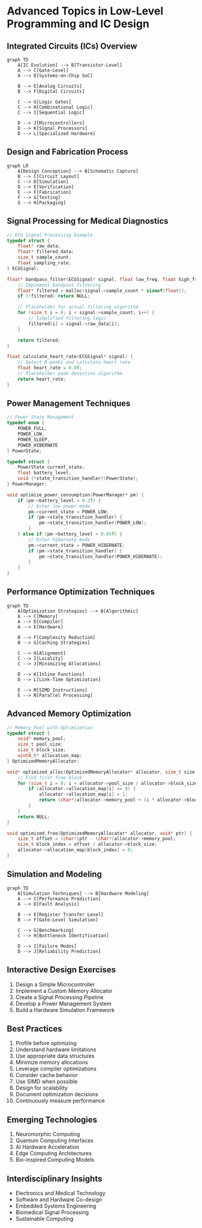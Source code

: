 # Advanced Topics in Low-Level Programming and IC Design

## Integrated Circuits (ICs) Overview

```mermaid
graph TD
    A[IC Evolution] --> B[Transistor-Level]
    A --> C[Gate-Level]
    A --> D[Systems-on-Chip SoC]

    B --> E[Analog Circuits]
    B --> F[Digital Circuits]

    C --> G[Logic Gates]
    C --> H[Combinational Logic]
    C --> I[Sequential Logic]

    D --> J[Microcontrollers]
    D --> K[Signal Processors]
    D --> L[Specialized Hardware]
```

## Design and Fabrication Process

```mermaid
graph LR
    A[Design Conception] --> B[Schematic Capture]
    B --> C[Circuit Layout]
    C --> D[Simulation]
    D --> E[Verification]
    E --> F[Fabrication]
    F --> G[Testing]
    G --> H[Packaging]
```

## Signal Processing for Medical Diagnostics

```c
// ECG Signal Processing Example
typedef struct {
    float* raw_data;
    float* filtered_data;
    size_t sample_count;
    float sampling_rate;
} ECGSignal;

float* bandpass_filter(ECGSignal* signal, float low_freq, float high_freq) {
    // Implement bandpass filtering
    float* filtered = malloc(signal->sample_count * sizeof(float));
    if (!filtered) return NULL;

    // Placeholder for actual filtering algorithm
    for (size_t i = 0; i < signal->sample_count; i++) {
        // Simplified filtering logic
        filtered[i] = signal->raw_data[i];
    }

    return filtered;
}

float calculate_heart_rate(ECGSignal* signal) {
    // Detect R-peaks and calculate heart rate
    float heart_rate = 0.0f;
    // Placeholder peak detection algorithm
    return heart_rate;
}
```

## Power Management Techniques

```c
// Power State Management
typedef enum {
    POWER_FULL,
    POWER_LOW,
    POWER_SLEEP,
    POWER_HIBERNATE
} PowerState;

typedef struct {
    PowerState current_state;
    float battery_level;
    void (*state_transition_handler)(PowerState);
} PowerManager;

void optimize_power_consumption(PowerManager* pm) {
    if (pm->battery_level < 0.2f) {
        // Enter low power mode
        pm->current_state = POWER_LOW;
        if (pm->state_transition_handler) {
            pm->state_transition_handler(POWER_LOW);
        }
    } else if (pm->battery_level < 0.05f) {
        // Enter hibernate mode
        pm->current_state = POWER_HIBERNATE;
        if (pm->state_transition_handler) {
            pm->state_transition_handler(POWER_HIBERNATE);
        }
    }
}
```

## Performance Optimization Techniques

```mermaid
graph TD
    A[Optimization Strategies] --> B[Algorithmic]
    A --> C[Memory]
    A --> D[Compiler]
    A --> E[Hardware]

    B --> F[Complexity Reduction]
    B --> G[Caching Strategies]

    C --> H[Alignment]
    C --> I[Locality]
    C --> J[Minimizing Allocations]

    D --> K[Inline Functions]
    D --> L[Link-Time Optimization]

    E --> M[SIMD Instructions]
    E --> N[Parallel Processing]
```

## Advanced Memory Optimization

```c
// Memory Pool with Optimization
typedef struct {
    void* memory_pool;
    size_t pool_size;
    size_t block_size;
    uint8_t* allocation_map;
} OptimizedMemoryAllocator;

void* optimized_alloc(OptimizedMemoryAllocator* allocator, size_t size) {
    // Find first free block
    for (size_t i = 0; i < allocator->pool_size / allocator->block_size; i++) {
        if (allocator->allocation_map[i] == 0) {
            allocator->allocation_map[i] = 1;
            return (char*)allocator->memory_pool + (i * allocator->block_size);
        }
    }
    return NULL;
}

void optimized_free(OptimizedMemoryAllocator* allocator, void* ptr) {
    size_t offset = (char*)ptr - (char*)allocator->memory_pool;
    size_t block_index = offset / allocator->block_size;
    allocator->allocation_map[block_index] = 0;
}
```

## Simulation and Modeling

```mermaid
graph TD
    A[Simulation Techniques] --> B[Hardware Modeling]
    A --> C[Performance Prediction]
    A --> D[Fault Analysis]

    B --> E[Register Transfer Level]
    B --> F[Gate-Level Simulation]

    C --> G[Benchmarking]
    C --> H[Bottleneck Identification]

    D --> I[Failure Modes]
    D --> J[Reliability Prediction]
```

## Interactive Design Exercises

1. Design a Simple Microcontroller
2. Implement a Custom Memory Allocator
3. Create a Signal Processing Pipeline
4. Develop a Power Management System
5. Build a Hardware Simulation Framework

## Best Practices

1. Profile before optimizing
2. Understand hardware limitations
3. Use appropriate data structures
4. Minimize memory allocations
5. Leverage compiler optimizations
6. Consider cache behavior
7. Use SIMD when possible
8. Design for scalability
9. Document optimization decisions
10. Continuously measure performance

## Emerging Technologies

1. Neuromorphic Computing
2. Quantum Computing Interfaces
3. AI Hardware Acceleration
4. Edge Computing Architectures
5. Bio-inspired Computing Models

## Interdisciplinary Insights

- Electronics and Medical Technology
- Software and Hardware Co-design
- Embedded Systems Engineering
- Biomedical Signal Processing
- Sustainable Computing
